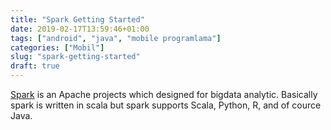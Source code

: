 ```yaml
---
title: "Spark Getting Started"
date: 2019-02-17T13:59:46+01:00
tags: ["android", "java", "mobile programlama"]
categories: ["Mobil"]
slug: "spark-getting-started"
draft: true
---
```


[Spark](http://spark.apache.org) is an Apache projects  which designed for bigdata analytic. Basically spark is written in scala but spark supports Scala, Python, R, and of cource Java. 